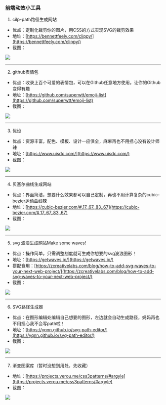 ### 前端动效小工具

1. cilp-path路径生成网站
+ 优点：定制化裁剪你的图片，用CSS的方式实现SVG的裁剪效果
+ 地址：[https://bennettfeely.com/clippy/](https://bennettfeely.com/clippy/)
+ 截图：

![](https://img.smohan.net/b155dd680aee0c4d7f96c67dd9d052bc.gif)

---

2. github表情包
+ 优点：收录上百个可爱的表情包，可以在Github任意地方使用，让你的Github变得有趣
+ 地址：[https://github.com/superwtt/emoji-list](https://github.com/superwtt/emoji-list)
+ 截图：

![](https://oscimg.oschina.net/oscnet/up-0c47ad5fb1f3ca9ebdcd19bb2f93b8ae198.png)

---

3. 优设
+ 优点：资源丰富，配色、模板、设计一应俱全，麻麻再也不用担心没有设计师辣
+ 地址：[https://www.uisdc.com/](https://www.uisdc.com/)
+ 截图：

![](https://oscimg.oschina.net/oscnet/up-a6e900eb68551c09752f2ed7ede99b15d4e.png)

---

4. 贝塞尔曲线生成网站
+ 优点：界面简洁，想要什么效果都可以自己定制，再也不用计算复杂的cubic-bezier运动曲线辣
+ 地址：[https://cubic-bezier.com/#.17,.67,.83,.67](https://cubic-bezier.com/#.17,.67,.83,.67)
+ 截图：

![](https://oscimg.oschina.net/oscnet/up-766e290552afaf601c9f43518f774f54092.png)

---

5. svg 波浪生成网站Make some waves!
+ 优点：操作简单，只需调整刻度就可生成你想要的svg波浪图形！
+ 地址：[https://getwaves.io/](https://getwaves.io/)
+ 搭配食用：[https://zcreativelabs.com/blog/how-to-add-svg-waves-to-your-next-web-project/](https://zcreativelabs.com/blog/how-to-add-svg-waves-to-your-next-web-project/)
+ 截图：

![](https://oscimg.oschina.net/oscnet/up-758286521374c082323803db30bdc2f08ad.png)

---

6. SVG路径生成器
+ 优点：在图形编辑处编辑自己想要的图形，左边就会自动生成路径，妈妈再也不用担心我不会写path啦！
+ 地址：[https://yqnn.github.io/svg-path-editor/](https://yqnn.github.io/svg-path-editor/)
+ 截图：

![](https://oscimg.oschina.net/oscnet/up-32291bd7145cc1ef5080890a3e674ee71b9.png)

---

7. 渐变图案库（暂时没想到用处，先收藏）
+ 地址：[https://projects.verou.me/css3patterns/#argyle](https://projects.verou.me/css3patterns/#argyle)
+ 截图：

![](https://oscimg.oschina.net/oscnet/up-a7119e7b69bc3b61639ddd9a212fd286534.png)
